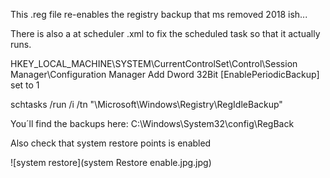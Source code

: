 This .reg file re-enables the registry backup that ms removed 2018 ish...

There is also a at scheduler .xml to fix the scheduled task so that it actually runs.

HKEY_LOCAL_MACHINE\SYSTEM\CurrentControlSet\Control\Session Manager\Configuration Manager
Add Dword 32Bit [EnablePeriodicBackup] set to 1

schtasks /run /i /tn "\Microsoft\Windows\Registry\RegIdleBackup"

You´ll find the backups here: C:\Windows\System32\config\RegBack

Also check that system restore points is enabled

![system restore](system Restore enable.jpg.jpg)
